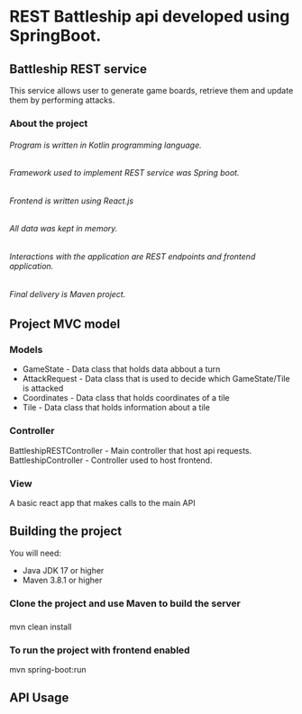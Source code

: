 # REST Battleship api developed using SpringBoot.

## Battleship REST service
This service allows user to generate game boards, retrieve them and update them by performing attacks.

### About the project
###### Program is written in Kotlin programming language.
###### Framework used to implement REST service was Spring boot.
###### Frontend is written using React.js
###### All data was kept in memory.
###### Interactions with the application are REST endpoints and frontend application.
###### Final delivery is Maven project.

## Project MVC model

### Models
- GameState - Data class that holds data abbout a turn
- AttackRequest - Data class that is used to decide which GameState/Tile is attacked
- Coordinates - Data class that holds coordinates of a tile
- Tile - Data class that holds information about a tile

### Controller
BattleshipRESTController - Main controller that host api requests. 
BattleshipController - Controller used to host frontend.

### View
A basic react app that makes calls to the main API

## Building the project
You will need:
- Java JDK 17 or higher
- Maven 3.8.1 or higher

### Clone the project and use Maven to build the server
###

mvn clean install

### To run the project with frontend enabled

mvn spring-boot:run


## API Usage

